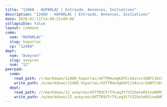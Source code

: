 ```yaml
---
title: "12460 - HUPARLAC | Entraide, Annonces, Initiatives"
description: "12460 - HUPARLAC | Entraide, Annonces, Initiatives"
date: 2020-01-11T14:09:21+09:00
collapsible: false
layout: commune
comm:
  nom: "HUPARLAC"
  slug: huparlac
  cp: "12460"
dept:
  nom: "Aveyron"
  slug: aveyron
  num: "12"
peerpad:
  comm:
    read_path: /r/markdown/12460_huparlac/4XTTM4u4gKdYCc5AzcsrZmBTC3kC6fQfaFiQvVkuASv5HAgxR
    write_path: /w/markdown/12460_huparlac/4XTTM4u4gKdYCc5AzcsrZmBTC3kC6fQfaFiQvVkuASv5HAgxR-K3TgTm9ojZTNSXuccED2SS1yTNq11X8v9DbPxYpp6or9VDRUpqvJqMUrWGCU2bhYWWUj4G8zyaNiNEA4tZsgURHmC73T7QfJGJdcrXjsE9FQ2cLTW7Q1AkhUUkP6VwqTNKVAf32q
  dept:
    read_path: /r/markdown/12_aveyron/4XTTM3CFrTYLeq3t7YZ2GeteRXina8HMy585xLdATaEm28gJq
    write_path: /w/markdown/12_aveyron/4XTTM3CFrTYLeq3t7YZ2GeteRXina8HMy585xLdATaEm28gJq-K3TgUfu3tdsvnJNzfCjLcQBm4uQ83gag77qnaAo9pjUvbpQyfAVAxJdyULKffeJFVcGHHVraYZNVQhiGBeBUKBFLy2Vr8dapgU6tQCmoJQ6dgnoqRGmK9bSxqhW9VArfxRuTPcgV
---
```


